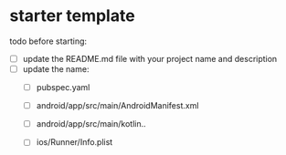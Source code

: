# starter template

todo before starting:
- [ ] update the README.md file with your project name and description
- [ ] update the name:
    - [ ] pubspec.yaml
    - [ ] android/app/src/main/AndroidManifest.xml
    - [ ] android/app/src/main/kotlin..
    - [ ] ios/Runner/Info.plist

